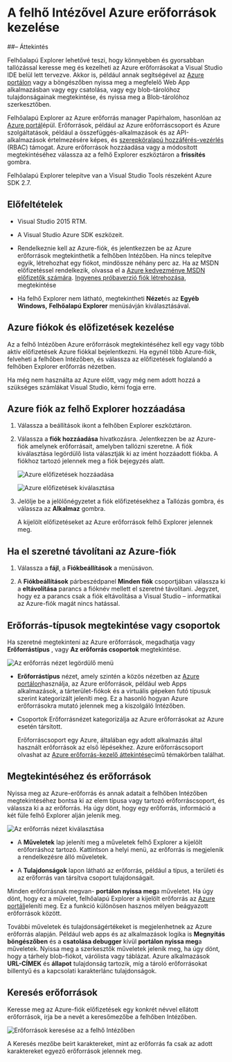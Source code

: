 <properties 
   pageTitle="A felhő Intézővel Azure erőforrások kezelésére |} Microsoft Azure"
   description="Megtudhatja, hogy miként tallózással keresse meg és Azure erőforrások Visual Studio felhő Intézővel."
   services="visual-studio-online"
   documentationCenter="na"
   authors="TomArcher"
   manager="douge"
   editor="" />
<tags 
   ms.service="multiple"
   ms.devlang="dotnet"
   ms.topic="article"
   ms.tgt_pltfrm="na"
   ms.workload="multiple"
   ms.date="08/15/2016"
   ms.author="tarcher" />

# <a name="managing-azure-resources-with-cloud-explorer"></a>A felhő Intézővel Azure erőforrások kezelése

##<a name="overview"></a>– Áttekintés

Felhőalapú Explorer lehetővé teszi, hogy könnyebben és gyorsabban tallózással keresse meg és kezelheti az Azure erőforrásokat a Visual Studio IDE belül lett tervezve. Akkor is, például annak segítségével az [Azure portálon](http://go.microsoft.com/fwlink/p/?LinkID=525040) vagy a böngészőben nyissa meg a megfelelő Web App alkalmazásban vagy egy csatolása, vagy egy blob-tárolóhoz tulajdonságainak megtekintése, és nyissa meg a Blob-tárolóhoz szerkesztőben.

Felhőalapú Explorer az Azure erőforrás manager Papírhalom, hasonlóan az [Azure portál](http://go.microsoft.com/fwlink/p/?LinkID=525040)épül. Erőforrások, például az Azure erőforráscsoport és Azure szolgáltatások, például a összefüggés-alkalmazások és az API-alkalmazások értelmezésére képes, és [szerepköralapú hozzáférés-vezérlés](./active-directory/role-based-access-control-configure.md) (RBAC) támogat. Azure erőforrások hozzáadása vagy a módosított megtekintéséhez válassza az a felhő Explorer eszköztáron a **frissítés** gombra.

Felhőalapú Explorer telepítve van a Visual Studio Tools részeként Azure SDK 2.7. 

## <a name="prerequisites"></a>Előfeltételek

- Visual Studio 2015 RTM.

- A Visual Studio Azure SDK eszközeit. 
- Rendelkeznie kell az Azure-fiók, és jelentkezzen be az Azure erőforrások megtekinthetik a felhőben Intézőben. Ha nincs telepítve egyik, létrehozhat egy fiókot, mindössze néhány perc az. Ha az MSDN előfizetéssel rendelkezik, olvassa el a [Azure kedvezménye MSDN előfizetők számára](https://azure.microsoft.com/pricing/member-offers/msdn-benefits-details/). [Ingyenes próbaverzió fiók létrehozása](https://azure.microsoft.com/pricing/free-trial/), megtekintése

- Ha felhő Explorer nem látható, megtekintheti **Nézet**és az **Egyéb Windows,** **Felhőalapú Explorer** menüsávján kiválasztásával.

## <a name="manage-azure-accounts-and-subscriptions"></a>Azure fiókok és előfizetések kezelése

Az a felhő Intézőben Azure erőforrások megtekintéséhez kell egy vagy több aktív előfizetések Azure fiókkal bejelentkezni. Ha egynél több Azure-fiók, felveheti a felhőben Intézőben, és válassza az előfizetések foglalandó a felhőben Explorer erőforrás nézetben.

Ha még nem használta az Azure előtt, vagy még nem adott hozzá a szükséges számlákat Visual Studio, kérni fogja erre.

## <a name="to-add-azure-accounts-to-cloud-explorer"></a>Azure fiók az felhő Explorer hozzáadása

1. Válassza a beállítások ikont a felhőben Explorer eszköztáron.

1. Válassza a **fiók hozzáadása** hivatkozásra. Jelentkezzen be az Azure-fiók amelynek erőforrásait, amelyben tallózni szeretne. A fiók kiválasztása legördülő lista választják ki az imént hozzáadott fiókba. A fiókhoz tartozó jelennek meg a fiók bejegyzés alatt.

    ![Azure előfizetések hozzáadása](./media/vs-azure-tools-resources-managing-with-cloud-explorer/IC819514.png)

    ![Azure előfizetések kiválasztása](./media/vs-azure-tools-resources-managing-with-cloud-explorer/IC819515.png)

1. Jelölje be a jelölőnégyzetet a fiók előfizetésekhez a Tallózás gombra, és válassza az **Alkalmaz** gombra.

    A kijelölt előfizetéseket az Azure erőforrások felhő Explorer jelennek meg.

## <a name="to-remove-an-azure-account"></a>Ha el szeretné távolítani az Azure-fiók

1. Válassza a **fájl**, a **Fiókbeállítások** a menüsávon.

1. A **Fiókbeállítások** párbeszédpanel **Minden fiók** csoportjában válassza ki a **eltávolítása** parancs a fióknév mellett el szeretné távolítani. Jegyzet, hogy ez a parancs csak a fiók eltávolítása a Visual Studio – informatikai az Azure-fiók magát nincs hatással.

## <a name="view-resource-types-or-groups"></a>Erőforrás-típusok megtekintése vagy csoportok

Ha szeretné megtekinteni az Azure erőforrások, megadhatja vagy **Erőforrástípus** , vagy **Az erőforrás csoportok** megtekintése.

![Az erőforrás nézet legördülő menü](./media/vs-azure-tools-resources-managing-with-cloud-explorer/IC819516.png)

- **Erőforrástípus** nézet, amely szintén a közös nézetben az [Azure portálon](http://go.microsoft.com/fwlink/p/?LinkID=525040)használja, az Azure erőforrások, például web Apps alkalmazások, a tárterület-fiókok és a virtuális gépeken futó típusuk szerint kategorizált jeleníti meg. Ez a hasonló hogyan Azure erőforrásokra mutató jelennek meg a kiszolgáló Intézőben.

- Csoportok Erőforrásnézet kategorizálja az Azure erőforrásokat az Azure esetén társított.

 
    Erőforráscsoport egy Azure, általában egy adott alkalmazás által használt erőforrások az első lépésekhez. Azure erőforráscsoport olvashat az [Azure erőforrás-kezelő áttekintése](./resource-group-overview.md)című témakörben találhat.

## <a name="view-and-navigate-resources"></a>Megtekintéséhez és erőforrások

Nyissa meg az Azure-erőforrás és annak adatait a felhőben Intézőben megtekintéséhez bontsa ki az elem típusa vagy tartozó erőforráscsoport, és válassza ki a az erőforrás. Ha úgy dönt, hogy egy erőforrás, információ a két füle felhő Explorer alján jelenik meg.

![Az erőforrás nézet kiválasztása](./media/vs-azure-tools-resources-managing-with-cloud-explorer/IC819517.png)

- A **Műveletek** lap jeleníti meg a műveletek felhő Explorer a kijelölt erőforráshoz tartozó. Kattintson a helyi menü, az erőforrás is megjelenik a rendelkezésre álló műveletek.

- A **Tulajdonságok** lapon látható az erőforrás, például a típus, a területi és az erőforrás van társítva csoport tulajdonságait.

Minden erőforrásnak megvan- **portálon nyissa meg**a műveletet. Ha úgy dönt, hogy ez a művelet, felhőalapú Explorer a kijelölt erőforrás az [Azure portál](http://go.microsoft.com/fwlink/p/?LinkID=525040)jeleníti meg. Ez a funkció különösen hasznos mélyen beágyazott erőforrások között.

További műveletek és tulajdonságértékeket is megjelenhetnek az Azure erőforrás alapján. Például web apps és az alkalmazások logika is **Megnyitás böngészőben** és a **csatolása debugger** kívül **portálon nyissa meg**a műveletek. Nyissa meg a szerkesztők műveletek jelenik meg, ha úgy dönt, hogy a tárhely blob-fiókot, várólista vagy táblázat. Azure alkalmazások **URL-CÍMEK** és **állapot** tulajdonság tartozik, míg a tároló erőforrásokat billentyű és a kapcsolati karakterlánc tulajdonságok.

## <a name="search-resources"></a>Keresés erőforrások

Keresse meg az Azure-fiók előfizetések egy konkrét névvel ellátott erőforrások, írja be a nevét a keresőmezőbe a felhőben Intézőben.

![Erőforrások keresése az a felhő Intézőben](./media/vs-azure-tools-resources-managing-with-cloud-explorer/IC820394.png)

A Keresés mezőbe beírt karaktereket, mint az erőforrás fa csak az adott karaktereket egyező erőforrások jelennek meg.

